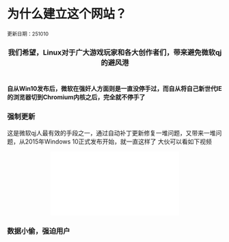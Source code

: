 # 为什么建立这个网站？
<small>更新日期：251010</small>

### <center> 我们希望，Linux对于广大游戏玩家和各大创作者们，带来避免微软qj的避风港 </center><br>

#### 自从Win10发布后，微软在强奸人方面则是一直没停手过，而自从将自己新世代IE的浏览器切到Chromium内核之后，完全就不停手了

### 强制更新
  这是微软qj人最有效的手段之一，通过自动补丁更新修复一堆问题，又带来一堆问题，从2015年Windows 10正式发布开始，就一直这样了
  大伙可以看如下视频
  <center><iframe src="//player.bilibili.com/player.html?isOutside=true&aid=515294870&bvid=BV1vg411S7BA&cid=826799405&p=1" tyle="width: 120%; height: 120%;" scrolling="no" border="0" frameborder="no" framespacing="0" allowfullscreen="true"></iframe></center>

### 数据小偷，强迫用户
